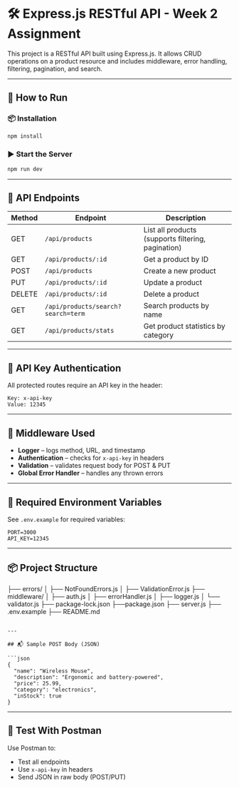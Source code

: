 
# 🛠️ Express.js RESTful API - Week 2 Assignment

This project is a RESTful API built using Express.js. It allows CRUD operations on a product resource and includes middleware, error handling, filtering, pagination, and search.

---

## 🚀 How to Run

### 📦 Installation

```bash
npm install
````

### ▶️ Start the Server

```bash
npm run dev
```

---

## 📁 API Endpoints

| Method | Endpoint                           | Description                                        |
| ------ | ---------------------------------- | -------------------------------------------------- |
| GET    | `/api/products`                    | List all products (supports filtering, pagination) |
| GET    | `/api/products/:id`                | Get a product by ID                                |
| POST   | `/api/products`                    | Create a new product                               |
| PUT    | `/api/products/:id`                | Update a product                                   |
| DELETE | `/api/products/:id`                | Delete a product                                   |
| GET    | `/api/products/search?search=term` | Search products by name                            |
| GET    | `/api/products/stats`              | Get product statistics by category                 |

---

## 🔐 API Key Authentication

All protected routes require an API key in the header:

```
Key: x-api-key
Value: 12345
```

---

## 🔎 Middleware Used

* **Logger** – logs method, URL, and timestamp
* **Authentication** – checks for `x-api-key` in headers
* **Validation** – validates request body for POST & PUT
* **Global Error Handler** – handles any thrown errors

---

## 📄 Required Environment Variables

See `.env.example` for required variables:

```
PORT=3000
API_KEY=12345
```

---

## 📦 Project Structure

├── errors/
│   ├── NotFoundErrors.js
│   ├── ValidationError.js
├── middleware/
│   ├── auth.js
│   ├── errorHandler.js
│   ├── logger.js
│   └── validator.js
├── package-lock.json
├──package.json
├── server.js
├── .env.example
├── README.md
```

---

## 📬 Sample POST Body (JSON)

```json
{
  "name": "Wireless Mouse",
  "description": "Ergonomic and battery-powered",
  "price": 25.99,
  "category": "electronics",
  "inStock": true
}
```

---

## 🧪 Test With Postman

Use Postman to:

* Test all endpoints
* Use `x-api-key` in headers
* Send JSON in raw body (POST/PUT)

